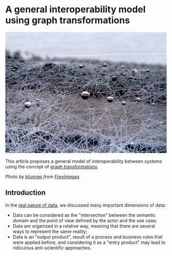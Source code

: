 # A general interoperability model using graph transformations

![Image representing a natural spider web](../images/web.jpg)

This article proposes a general model of interoperability between systems using the concept of [graph transformations](graph-transfo.md).

*Photo by [kliverap](https://freeimages.com/photographer/kliverap-40511) from [FreeImages](https://freeimages.com)*

## Introduction

In the [real nature of data](../articles/data-interop.md), we discussed many important dimensions of data:

* Data can be considered as the "intersection" between the semantic domain and the point of view defined by the actor and the use case;
* Data are organized in a relative way, meaning that there are several ways to represent the same reality;
* Data is an "output product", result of a process and business rules that were applied before, and considering it as a "entry product" may lead to ridiculous anti-scientific approaches.
